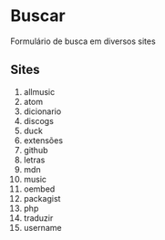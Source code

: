 # Buscar
Formulário de busca em diversos sites

## Sites
1. allmusic
1. atom
1. dicionario
1. discogs
1. duck
1. extensões
1. github
1. letras
1. mdn
1. music
1. oembed
1. packagist
1. php
1. traduzir
1. username
